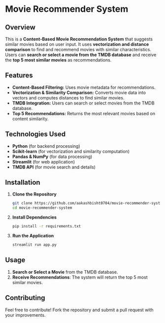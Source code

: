 # Movie Recommender System

## Overview
This is a **Content-Based Movie Recommendation System** that suggests similar movies based on user input. It uses **vectorization and distance comparison** to find and recommend movies with similar characteristics. Users can **search or select a movie from the TMDB database** and receive the **top 5 most similar movies** as recommendations.

## Features
- **Content-Based Filtering:** Uses movie metadata for recommendations.
- **Vectorization & Similarity Comparison:** Converts movie data into vectors and computes distances to find similar movies.
- **TMDB Integration:** Users can search or select movies from the TMDB database.
- **Top 5 Recommendations:** Returns the most relevant movies based on content similarity.

## Technologies Used
- **Python** (for backend processing)
- **Scikit-learn** (for vectorization and similarity computation)
- **Pandas & NumPy** (for data processing)
- **Streamlit** (for web application)
- **TMDB API** (for movie search and details)

## Installation
1. **Clone the Repository**
   ```sh
   git clone https://github.com/aakashbisht0704/movie-recommender-system.git
   cd movie-recommender-system
   ```
2. **Install Dependencies**
   ```sh
   pip install -r requirements.txt
   ```
3. **Run the Application**
   ```sh
   streamlit run app.py
   ```

## Usage
1. **Search or Select a Movie** from the TMDB database.
2. **Receive Recommendations**: The system will return the top 5 most similar movies.

## Contributing
Feel free to contribute! Fork the repository and submit a pull request with your improvements.